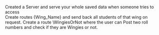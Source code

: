  Created a Server and serve your whole saved data when someone tries to access \
Create routes \{Wing_Name} and send back all students of that wing on request.
Create a route \WingiesOrNot where the user can Post two roll numbers and check if they are Wingies or not.
